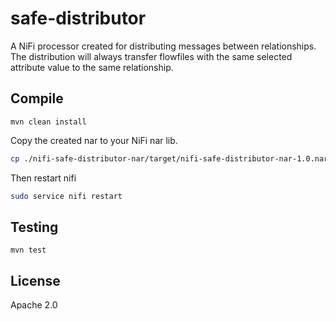 # safe-distributor

A NiFi processor created for distributing messages between relationships.
The distribution will always transfer flowfiles with the same selected attribute value to the same relationship.

## Compile

`mvn clean install`

Copy the created nar to your NiFi nar lib.

```bash
cp ./nifi-safe-distributor-nar/target/nifi-safe-distributor-nar-1.0.nar `$NIFI_HOME/lib/`
```

Then restart nifi

```bash
sudo service nifi restart
```

## Testing

`mvn test`

## License

Apache 2.0